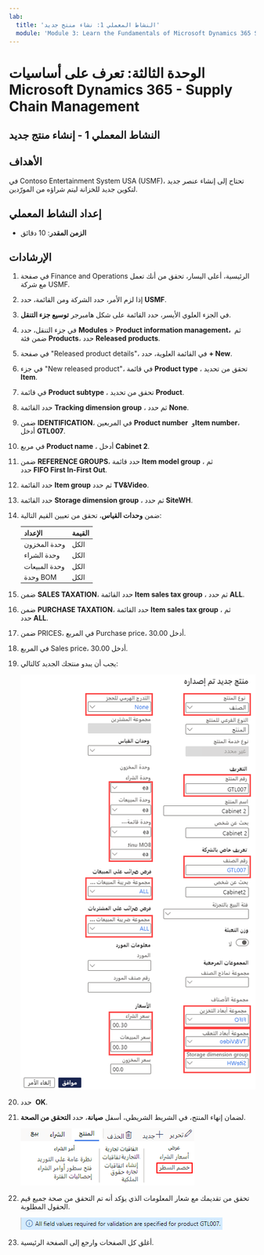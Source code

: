 ```yaml
---
lab:
  title: 'النشاط المعملي 1: نشاء منتج جديد'
  module: 'Module 3: Learn the Fundamentals of Microsoft Dynamics 365 Supply Chain Management'
---
```


# <a name="module-3-learn-the-fundamentals-of-microsoft-dynamics-365-supply-chain-management"></a>الوحدة الثالثة: تعرف على أساسيات Microsoft Dynamics 365 - Supply Chain Management

## <a name="lab-1---create-a-new-product"></a>النشاط المعملي 1 - إنشاء منتج جديد

## <a name="objectives"></a>الأهداف

في Contoso Entertainment System USA (USMF)، تحتاج إلى إنشاء عنصر جديد لتكوين جديد للخزانة ليتم شراؤه من المورّدين.

## <a name="lab-setup"></a>إعداد النشاط المعملي

   - **الزمن المقدر**: 10 دقائق

## <a name="instructions"></a>الإرشادات

1. في صفحة Finance and Operations الرئيسية، أعلى اليسار، تحقق من أنك تعمل مع شركة USMF.

1. إذا لزم الأمر، حدد الشركة ومن القائمة، حدد **USMF**.

1. في الجزء العلوي الأيسر، حدد القائمة على شكل هامبرجر **توسيع جزء التنقل**.

1. في جزء التنقل، حدد **Modules** > **Product information management،**  ثم ضمن فئة **Products**، حدد **Released products**.

1. في صفحة "Released product details"، في القائمة العلوية، حدد **+ New**.

1. في جزء "New released product"، في قائمة **Product type** ، تحقق من تحديد **Item**.

1. في قائمة **Product subtype** ، تحقق من تحديد **Product**.

1. حدد القائمة **Tracking dimension group** ، ثم حدد **None**.

1. ضمن **IDENTIFICATION**، في المربعين **Product number**  و**Item number**، أدخل **GTL007**.

1. في مربع **Product name** ، أدخل **Cabinet 2**.

1. ضمن **REFERENCE GROUPS**، حدد قائمة **Item model group** ، ثم حدد **FIFO First In-First Out**.

1. حدد القائمة **Item group** ثم حدد **TV&Video**.

1. حدد القائمة **Storage dimension group** ، ثم حدد **SiteWH**.

1. ضمن **وحدات القياس**، تحقق من تعيين القيم التالية:

    | **الإعداد**| **القيمة**|
    | :--- | :--- |
    | وحدة المخزون| الكل|
    | وحدة الشراء| الكل|
    | وحدة المبيعات| الكل|
    | وحدة BOM| الكل|

1. ضمن **SALES TAXATION**، حدد القائمة **Item sales tax group** ، ثم حدد **ALL**.

1. ضمن **PURCHASE TAXATION**، حدد القائمة **Item sales tax group** ، ثم حدد **ALL**.

1. ضمن PRICES، في المربع Purchase price، أدخل 30.00.

1. في المربع Sales price، أدخل 30.00.

1. يجب أن يبدو منتجك الجديد كالتالي:

    ![صورة شاشة تعرض نموذج منتج الإصدار الجديد المكتمل](./media/lp1-m2-new-release-product.png)

1. حدد  **OK**.

1. لضمان إنهاء المنتج، في الشريط الشريطي، أسفل **صيانة**، حدد **التحقق من الصحة**.

    ![صورة شاشة تعرض الشريط الشريطي مع تمييز التحقق من الصحة](./media/lp1-m2-validate-ribbon-bar.png)

1. تحقق من تقديمك مع شعار المعلومات الذي يؤكد أنه تم التحقق من صحة جميع قيم الحقول المطلوبة.

    ![صورة شاشة لإشعار المعلومات بأنه قد تم التحقق من صحة جميع الحقول المطلوبة](./media/lp1-m2-confirmation-of-validation.png)

1. أغلق كل الصفحات وارجع إلى الصفحة الرئيسية.
